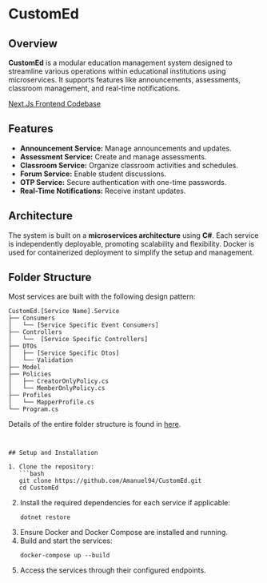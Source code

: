 # CustomEd

## Overview

**CustomEd** is a modular education management system designed to streamline various operations within educational institutions using microservices. It supports features like announcements, assessments, classroom management, and real-time notifications.

[Next.Js Frontend Codebase](https://github.com/Son-OfAnton/custom-ed)

## Features

- **Announcement Service:** Manage announcements and updates.
- **Assessment Service:** Create and manage assessments.
- **Classroom Service:** Organize classroom activities and schedules.
- **Forum Service:** Enable student discussions.
- **OTP Service:** Secure authentication with one-time passwords.
- **Real-Time Notifications:** Receive instant updates.

## Architecture

The system is built on a **microservices architecture** using **C#**. Each service is independently deployable, promoting scalability and flexibility. Docker is used for containerized deployment to simplify the setup and management.

## Folder Structure

Most services are built with the following design pattern:

```
CustomEd.[Service Name].Service
├── Consumers
│   └── [Service Specific Event Consumers]
├── Controllers
│   └──  [Service Specific Controllers]
├── DTOs
│   ├── [Service Specific Dtos]
│   └── Validation
├── Model
├── Policies
│   ├── CreatorOnlyPolicy.cs
│   └── MemberOnlyPolicy.cs
├── Profiles
│   └── MapperProfile.cs
└── Program.cs
```

Details of the entire folder structure is found in [here](./folder-structure.md).

````


## Setup and Installation

1. Clone the repository:
   ```bash
   git clone https://github.com/Amanuel94/CustomEd.git
   cd CustomEd
````

2. Install the required dependencies for each service if applicable:
   ```
   dotnet restore
   ```
3. Ensure Docker and Docker Compose are installed and running.
4. Build and start the services:
   ```
   docker-compose up --build
   ```
5. Access the services through their configured endpoints.
